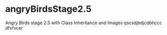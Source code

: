 # angryBirdsStage2.5
Angry Birds stage 2.5 with Class Inheritance and Images
qscsdjbdjcdbhccc
dfvfvcer